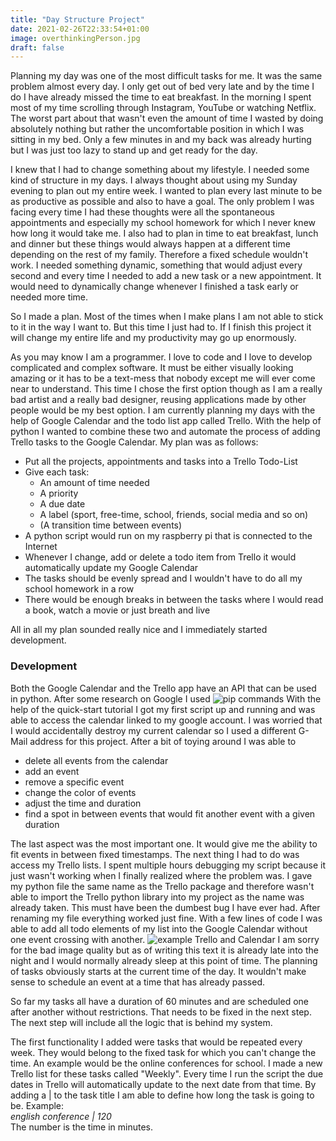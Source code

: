```yaml
---
title: "Day Structure Project"
date: 2021-02-26T22:33:54+01:00
image: overthinkingPerson.jpg
draft: false
---
```


Planning my day was one of the most difficult tasks for me. It was the same problem almost every day. I only get out of bed very late and by the time I do I have already missed the time to eat breakfast. In the morning I spent most of my time scrolling through Instagram, YouTube or watching Netflix. The worst part about that wasn't even the amount of time I wasted by doing absolutely nothing but rather the uncomfortable position in which I was sitting in my bed. Only a few minutes in and my back was already hurting but I was just too lazy to stand up and get ready for the day.

I knew that I had to change something about my lifestyle. I needed some kind of structure in my days. I always thought about using my Sunday evening to plan out my entire week. I wanted to plan every last minute to be as productive as possible and also to have a goal. The only problem I was facing every time I had these thoughts were all the spontaneous appointments and especially my school homework for which I never knew how long it would take me. I also had to plan in time to eat breakfast, lunch and dinner but these things would always happen at a different time depending on the rest of my family. Therefore a fixed schedule wouldn't work. I needed something dynamic, something that would adjust every second and every time I needed to add a new task or a new appointment. It would need to dynamically change whenever I finished a task early or needed more time.

So I made a plan. Most of the times when I make plans I am not able to stick to it in the way I want to. But this time I just had to. If I finish this project it will change my entire life and my productivity may go up enormously.

As you may know I am a programmer. I love to code and I love to develop complicated and complex software. It must be either visually looking amazing or it has to be a text-mess that nobody except me will ever come near to understand. This time I chose the first option though as I am a really bad artist and a really bad designer, reusing applications made by other people would be my best option. I am currently planning my days with the help of Google Calendar and the todo list app called Trello. With the help of python I wanted to combine these two and automate the process of adding Trello tasks to the Google Calendar. My plan was as follows:

- Put all the projects, appointments and tasks into a Trello Todo-List
- Give each task:
  - An amount of time needed
  - A priority
  - A due date
  - A label (sport, free-time, school, friends, social media and so on)
  - (A transition time between events)
- A python script would run on my raspberry pi that is connected to the Internet
- Whenever I change, add or delete a todo item from Trello it would automatically update my Google Calendar
- The tasks should be evenly spread and I wouldn't have to do all my school homework in a row
- There would be enough breaks in between the tasks where I would read a book, watch a movie or just breath and live

All in all my plan sounded really nice and I immediately started development.

### Development

Both the Google Calendar and the Trello app have an API that can be used in python. After some research on Google I used
![pip commands](/images/DayStructure/pipCalendarTrello.svg)
With the help of the quick-start tutorial I got my first script up and running and was able to access the calendar linked to my google account. I was worried that I would accidentally destroy my current calendar so I used a different G-Mail address for this project. After a bit of toying around I was able to

- delete all events from the calendar
- add an event
- remove a specific event
- change the color of events
- adjust the time and duration
- find a spot in between events that would fit another event with a given duration

The last aspect was the most important one. It would give me the ability to fit events in between fixed timestamps. The next thing I had to do was access my Trello lists. I spent multiple hours debugging my script because it just wasn't working when I finally realized where the problem was. I gave my python file the same name as the Trello package and therefore wasn't able to import the Trello python library into my project as the name was already taken. This must have been the dumbest bug I have ever had. After renaming my file everything worked just fine. With a few lines of code I was able to add all todo elements of my list into the Google Calendar without one event crossing with another.
![example Trello and Calendar](/images/DayStructure/TrelloListExample.png)
I am sorry for the bad image quality but as of writing this text it is already late into the night and I would normally already sleep at this point of time.
The planning of tasks obviously starts at the current time of the day. It wouldn't make sense to schedule an event at a time that has already passed.

So far my tasks all have a duration of 60 minutes and are scheduled one after another without restrictions. That needs to be fixed in the next step. The next step will include all the logic that is behind my system.

The first functionality I added were tasks that would be repeated every week. They would belong to the fixed task for which you can't change the time. An example would be the online conferences for school. I made a new Trello list for these tasks called "Weekly". Every time I run the script the due dates in Trello will automatically update to the next date from that time. By adding a | to the task title I am able to define how long the task is going to be. Example:  
_english conference | 120_  
The number is the time in minutes.

<!-- Todo -->
